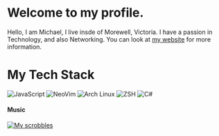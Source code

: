 # Welcome to my profile.

Hello, I am Michael, I live insde of Morewell, Victoria. I have a passion in Technology, and also Networking. You can look at [my website](https://invra.net) for more information.

# My Tech Stack
![JavaScript](https://img.shields.io/badge/javascript-%23323330.svg?style=for-the-badge&logo=javascript)
![NeoVim](https://img.shields.io/badge/neovim-%23323330.svg?style=for-the-badge&logo=neovim)
![Arch Linux](https://img.shields.io/badge/arch_linux-%23323330.svg?style=for-the-badge&logo=arch-linux)
![ZSH](https://img.shields.io/badge/zsh-%23323330.svg?style=for-the-badge&logo=zsh)
![C#](https://img.shields.io/badge/C_Sharp-%23323330.svg?style=for-the-badge&logo=csharp)

#### Music
[![My scrobbles](https://lastfm-recently-played.vercel.app/api?user=InvraNet&bg_color=000000&footer_style=compact_stats&show_user=header&loved=true&loved_style=4)](https://last.fm/user/InvraNet)